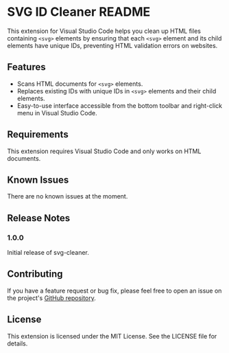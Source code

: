 # SVG ID Cleaner README

This extension for Visual Studio Code helps you clean up HTML files containing `<svg>` elements by ensuring that each `<svg>` element and its child elements have unique IDs, preventing HTML validation errors on websites.

## Features

* Scans HTML documents for `<svg>` elements.
* Replaces existing IDs with unique IDs in `<svg>` elements and their child elements.
* Easy-to-use interface accessible from the bottom toolbar and right-click menu in Visual Studio Code.

## Requirements

This extension requires Visual Studio Code and only works on HTML documents.

## Known Issues

There are no known issues at the moment.

## Release Notes

### 1.0.0

Initial release of svg-cleaner.

## Contributing

If you have a feature request or bug fix, please feel free to open an issue on the project's [GitHub repository](https://github.com/samlmcewan/svg-id-cleaner).

## License

This extension is licensed under the MIT License. See the LICENSE file for details.